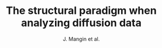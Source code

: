 ---
cat: gaia
subcat: architecture
bestof: false
author: J. Mangin et al.
title: The structural paradigm when analyzing diffusion data
year: 2007
type: misc
---